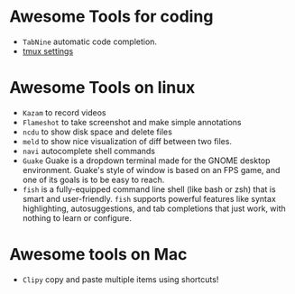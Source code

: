 # Awesome Tools for coding
- `TabNine` automatic code completion.
- [tmux settings](https://github.com/gpakosz/.tmux#enabling-the-powerline-look)
# Awesome Tools on linux 
- `Kazam` to record videos
- `Flameshot` to take screenshot and make simple annotations
- `ncdu` to show disk space and delete files
- `meld` to show nice visualization of diff between two files.
- `navi` autocomplete shell commands
- `Guake` Guake is a dropdown terminal made for the GNOME desktop environment. Guake's style of window is based on an FPS game, and one of its goals is to be easy to reach.
- `fish`  is a fully-equipped command line shell (like bash or zsh) that is smart and user-friendly.  `fish`  supports powerful features like syntax highlighting, autosuggestions, and tab completions that just work, with nothing to learn or configure.

# Awesome tools on Mac
- `Clipy` copy and paste multiple items using shortcuts!
